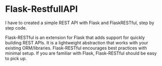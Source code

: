 # Flask-RestfullAPI

I have to created a simple REST API with Flask and FlaskRESTful, step by step code.

Flask-RESTful is an extension for Flask that adds support for quickly building REST APIs. It is a lightweight abstraction that works with your existing ORM/libraries. Flask-RESTful encourages best practices with minimal setup. If you are familiar with Flask, Flask-RESTful should be easy to pick up.
